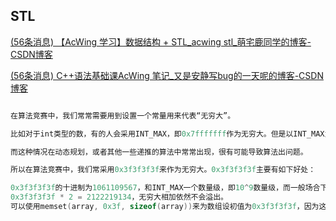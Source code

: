 ## STL

[(56条消息) 【AcWing 学习】数据结构 + STL_acwing stl_萌宅鹿同学的博客-CSDN博客](https://blog.csdn.net/weixin_43734095/article/details/126268612?spm=1001.2014.3001.5506)

[(56条消息) C++语法基础课AcWing 笔记_又是安静写bug的一天呢的博客-CSDN博客](https://blog.csdn.net/PxxxxN/article/details/113032355?spm=1001.2014.3001.5506)

```c++

在算法竞赛中，我们常常需要用到设置一个常量用来代表“无穷大”。

比如对于int类型的数，有的人会采用INT_MAX，即0x7fffffff作为无穷大。但是以INT_MAX为无穷大常常面临一个问题，即加一个其他的数会溢出。

而这种情况在动态规划，或者其他一些递推的算法中常常出现，很有可能导致算法出问题。

所以在算法竞赛中，我们常采用0x3f3f3f3f来作为无穷大。0x3f3f3f3f主要有如下好处：

0x3f3f3f3f的十进制为1061109567，和INT_MAX一个数量级，即10^9数量级，而一般场合下的数据都是小于10^9的。
0x3f3f3f3f * 2 = 2122219134，无穷大相加依然不会溢出。
可以使用memset(array, 0x3f, sizeof(array))来为数组设初值为0x3f3f3f3f，因为这个数的每个字节都是0x3f。


```

